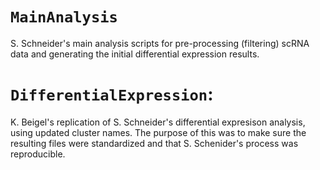 # `MainAnalysis`
S. Schneider's main analysis scripts for pre-processing (filtering) scRNA data and generating the initial differential expression results.

# `DifferentialExpression`:
K. Beigel's replication of S. Schneider's differential expresison analysis, using updated cluster names. The purpose of this was to make sure the resulting files were standardized and that S. Schenider's process was reproducible.
